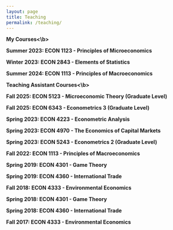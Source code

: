 ```yaml
---
layout: page
title: Teaching
permalink: /teaching/
---
```


<b>My Courses<\b>

Summer 2023: ECON 1123 - Principles of Microeconomics

Winter 2023: ECON 2843 - Elements of Statistics

Summer 2024: ECON 1113 - Principles of Macroeconomics


<b>Teaching Assistant Courses<\b>

Fall 2025: ECON 5123 - Microeconomic Theory (Graduate Level)

Fall 2025: ECON 6343 - Econometrics 3 (Graduate Level)

Spring 2023: ECON 4223 - Econometric Analysis

Spring 2023: ECON 4970 - The Economics of Capital Markets

Spring 2023: ECON 5243 - Econometrics 2 (Graduate Level)

Fall 2022: ECON 1113 - Principles of Macroeconomics

Spring 2019: ECON 4301 - Game Theory

Spring 2019: ECON 4360 - International Trade

Fall 2018: ECON 4333 - Environmental Economics

Spring 2018: ECON 4301 - Game Theory

Spring 2018: ECON 4360 - International Trade

Fall 2017: ECON 4333 - Environmental Economics
